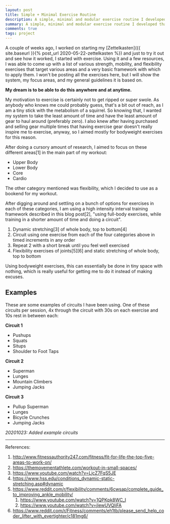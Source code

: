 ```yaml
---
layout: post
title: Simple + Minimal Exercise Routine
description: A simple, minimal and modular exercise routine I developed that can be done anywhere, focusing mainly on short and simple circuits.
summary: A simple, minimal and modular exercise routine I developed that can be done anywhere, focusing mainly on short and simple circuits.
comments: true
tags: project
---
```


A couple of weeks ago, I worked on starting my [Zettelkasten]({{ site.baseurl }}{% post_url 2020-05-22-zettelkasten %}) and just to try it out and see how it worked, I started with exercise. Using it and a few resources, I was able to come up with a list of various strength, mobility, and flexibility exercises that target various areas and a very basic framework with which to apply them. I won't be posting all the exercises here, but I will show the system, my focus areas, and my general guidelines it is based on.

**My dream is to be able to do this anywhere and at anytime.**

My motivation to exercise is certainly not to get ripped or super swole. As anybody who knows me could probably guess, that's a bit out of reach, as I am a tiny stick with the metabolism of a squirrel. So knowing that, I wanted my system to take the least amount of time and have the least amount of gear to haul around (preferably zero). I also knew after having purchased and selling gear multiple times that having exercise gear doesn't really inspire me to exercise, anyway, so I aimed mostly for bodyweight exercises for this reason.

After doing a cursory amount of research, I aimed to focus on these different areas[1] in the main part of my workout:

* Upper Body
* Lower Body
* Core
* Cardio

The other category mentioned was flexibility, which I decided to use as a bookend for my workout.

After digging around and settling on a bunch of options for exercises in each of these categories, I am using a high intensity interval training framework described in this blog post[2], "using full-body exercises, while training in a shorter amount of time and doing a circuit".

1. Dynamic stretching[3] of whole body, top to bottom[4]
2. Circuit using one exercise from each of the four categories above in timed increments in any order
3. Repeat 2 with a short break until you feel well exercised
4. Flexibility exercises of joints[5][6] and static stretching of whole body, top to bottom

Using bodyweight exercises, this can essentially be done in tiny space with nothing, which is really useful for getting me to do it instead of making excuses. 

## Examples

These are some examples of circuits I have been using. One of these circuits per session, 4x through the circuit with 30s on each exercise and 10s rest in between each:

**Circuit 1**
*  Pushups
*  Squats
*  Situps
*  Shoulder to Foot Taps

**Circuit 2**
*  Superman
*  Lunges
*  Mountain Climbers
*  Jumping Jacks

**Circuit 3**
*  Pullup Superman
*  Lunges
*  Bicycle Crunches
*  Jumping Jacks

_20201023: Added example circuits_

---
References:

1. <http://www.fitnessauthority247.com/fitness/fit-for-life-the-top-five-areas-to-work-on/>
2. <https://themovementathlete.com/workout-in-small-spaces/>
3. <https://www.youtube.com/watch?v=LjcZ7FqS5JE>
4. <https://www.hss.edu/conditions_dynamic-static-stretching.asp#dynamic>
5. <https://www.reddit.com/r/flexibility/comments/6cwsap/complete_guide_to_improving_ankle_mobility/>
	1. <https://www.youtube.com/watch?v=1QPKpk8WC_I>
	2. <https://www.youtube.com/watch?v=jlewUVQliFA>
6. <https://www.reddit.com/r/Fitness/comments/eh1tb/please_send_help_coder_lifter_with_evertighter/c181mg6/>

